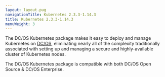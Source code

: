 ```yaml
---
layout: layout.pug
navigationTitle: Kubernetes 2.3.3-1.14.3
title: Kubernetes 2.3.3-1.14.3
menuWeight: 3
---
```


The DC/OS Kubernetes package makes it easy to deploy and manage Kubernetes on [DC/OS](https://mesosphere.com/product/), eliminating nearly all of the complexity traditionally associated with setting up and managing a secure and highly-available cluster of Kubernetes nodes.

The DC/OS Kubernetes package is compatible with both DC/OS Open Source & DC/OS Enterprise.
